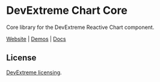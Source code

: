 # DevExtreme Chart Core

Core library for the DevExtreme Reactive Chart component.

[Website](https://devexpress.github.io/devextreme-reactive/react/chart/) | [Demos](https://devexpress.github.io/devextreme-reactive/react/chart/demos/) | [Docs](https://devexpress.github.io/devextreme-reactive/react/chart/docs/)

## License

[DevExtreme licensing](https://js.devexpress.com/licensing/).
